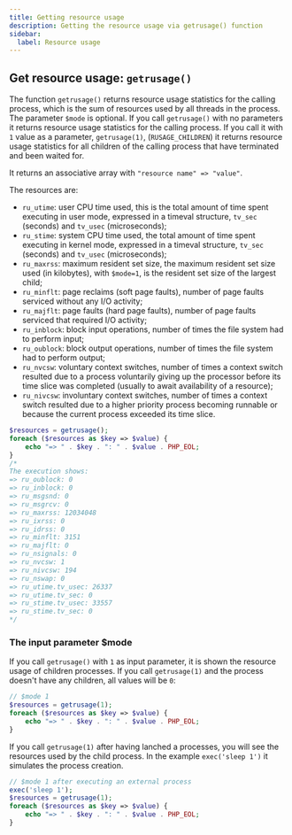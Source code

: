 ```yaml
---
title: Getting resource usage
description: Getting the resource usage via getrusage() function
sidebar:
  label: Resource usage
---
```


## Get resource usage: `getrusage()`

The function `getrusage()` returns resource usage statistics for the calling process, which is the sum of resources used by all threads in the process.
The parameter `$mode` is optional. If you call `getrusage()` with no parameters it returns resource usage statistics for the calling process. If you call it with `1` value as a parameter, `getrusage(1)`, (`RUSAGE_CHILDREN`) it returns resource usage statistics for all children of the calling process that have terminated and been waited for.

It returns an associative array with `"resource name" => "value"`.

The resources are:

- `ru_utime`: user CPU time used, this is the total amount of time spent executing in user mode, expressed in a timeval structure, `tv_sec` (seconds) and `tv_usec` (microseconds);
- `ru_stime`: system CPU time used, the total amount of time spent executing in kernel mode, expressed in a timeval structure, `tv_sec` (seconds) and `tv_usec` (microseconds);
- `ru_maxrss`: maximum resident set size, the maximum resident set size used (in kilobytes), with `$mode=1`, is the resident set size of the largest child;
- `ru_minflt`: page reclaims (soft page faults), number of page faults serviced without any I/O activity;
- `ru_majflt`: page faults (hard page faults), number of page faults serviced that required I/O activity;
- `ru_inblock`: block input operations, number of times the file system had to perform input;
- `ru_oublock`: block output operations, number of times the file system had to perform output;
- `ru_nvcsw`: voluntary context switches, number of times a context switch resulted due to a process voluntarily giving up the processor before its time slice was completed (usually to await availability of a resource);
- `ru_nivcsw`: involuntary context switches, number of times a context switch resulted due to a higher priority process becoming runnable or because the current process exceeded its time slice.


```php
$resources = getrusage();
foreach ($resources as $key => $value) {
    echo "=> " . $key . ": " . $value . PHP_EOL;
}
/*
The execution shows:
=> ru_oublock: 0
=> ru_inblock: 0
=> ru_msgsnd: 0
=> ru_msgrcv: 0
=> ru_maxrss: 12034048
=> ru_ixrss: 0
=> ru_idrss: 0
=> ru_minflt: 3151
=> ru_majflt: 0
=> ru_nsignals: 0
=> ru_nvcsw: 1
=> ru_nivcsw: 194
=> ru_nswap: 0
=> ru_utime.tv_usec: 26337
=> ru_utime.tv_sec: 0
=> ru_stime.tv_usec: 33557
=> ru_stime.tv_sec: 0
*/
```

### The input parameter $mode
If you call `getrusage()` with `1` as input parameter, it is shown the resource usage of children processes.
If you call `getrusage(1)` and the process doesn't have any children, all values will be `0`:
```php
// $mode 1
$resources = getrusage(1);
foreach ($resources as $key => $value) {
    echo "=> " . $key . ": " . $value . PHP_EOL;
}
```
If you call `getrusage(1)` after having lanched a processes, you will see the resources used by the child process.
In the example `exec('sleep 1')` it simulates the process creation.
```php
// $mode 1 after executing an external process
exec('sleep 1');
$resources = getrusage(1);
foreach ($resources as $key => $value) {
    echo "=> " . $key . ": " . $value . PHP_EOL;
}
```

